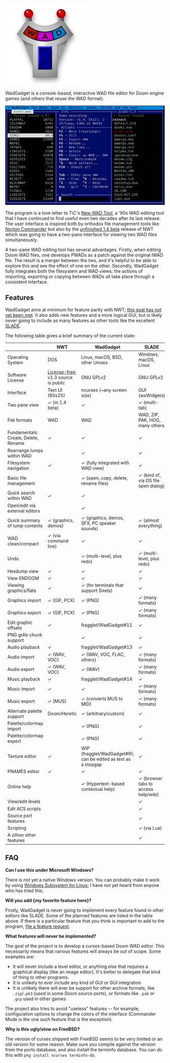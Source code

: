 ![WadGadget icon](wadgadget.svg)

WadGadget is a console-based, interactive WAD file editor for Doom engine games
(and others that reuse the WAD format).

![Screenshot of WadGadget](screenshot.png)

The program is a love letter to TiC's [New WAD
Tool](https://doomwiki.org/wiki/New_WAD_Tool), a '90s WAD editing tool that I
have continued to find useful even two decades after its last release.  The
user interface is inspired both by orthodox file management tools like [Norton
Commander](https://en.wikipedia.org/wiki/Norton_Commander) but also by the
[unfinished 1.4
beta](https://doomwiki.org/wiki/New_WAD_Tool#NWT_pro_beta_release) release of
NWT which was going to have a two-pane interface for viewing two WAD files
simultaneously.

A two-pane WAD editing tool has several advantages. Firstly, when editing Doom
WAD files, one develops PWADs as a patch against the original IWAD file. The
result is a merger between the two, and it's helpful to be able to explore this
and see the effect of one on the other. Secondly, WadGadget fully
integrates both the filesystem and WAD views; the actions of importing,
exporting or copying between WADs all take place through a consistent interface.

## Features

WadGadget aims at minimum for feature parity with NWT; [this goal has not yet
been met](https://github.com/fragglet/WadGadget/milestone/1). It also adds new
features and a more logical GUI, but is likely never going to include as many
features as other tools like the excellent
[SLADE](https://slade.mancubus.net/).

The following table gives a brief summary of the current state:

|                                | NWT                  | WadGadget                                   | SLADE                                |
|--------------------------------|----------------------|---------------------------------------------|--------------------------------------|
| Operating System               | DOS                  | Linux, macOS, BSD, other Unixes             | Windows, macOS, Linux                |
| Software License               | [License-free](https://en.wikipedia.org/wiki/License-free_software); v1.3 source is public | GNU GPLv2 | GNU GPLv2 |
| Interface                      | Text UI (80x25)      | ncurses (~any screen size)                  | GUI (wxWidgets)                      |
| Two pane view                  | ✓ (in 1.4 beta)      | ✓                                           | ✓ (multi-tab)                        |
| File formats                   | WAD                  | WAD                                         | WAD, ZIP, PAK, HOG, many others      |
| Fundamentals: Create, Delete, Rename | ✓              | ✓                                           | ✓                                    |
| Rearrange lumps within WAD     |                      | ✓                                           | ✓                                    |
| Filesystem navigation          | ✓                    | ✓ (fully integrated with WAD view)          | ✓                                    |
| Basic file management          |                      | ✓ (open, copy, delete, rename files)        | ✓ (kind of, via OS file open dialog) |
| Quick search within WAD        | ✓                    | ✓                                           |                                      |
| Open/edit via external editors |                      | ✓                                           |                                      |
| Quick summary of lump contents | ✓ (graphics, demos)  | ✓ (graphics, demos, SFX, PC speaker sounds) | ✓ (almost everything)                |
| WAD clean/compact              | ✓ (via command line) | ✓                                           | ✓                                    |
| Undo                           |                      | ✓ (multi-level, plus redo)                  | ✓ (multi-level, plus redo)           |
| Hexdump view                   | ✓                    | ✓                                           | ✓                                    |
| View ENDOOM                    | ✓                    | ✓                                           | ✓                                    |
| Viewing graphics/flats         | ✓                    | ✓ (for terminals that support Sixels)       | ✓                                    |
| Graphics import                | ✓ (GIF, PCX)         | ✓ (PNG)                                     | ✓ (many formats)                     |
| Graphics export                | ✓ (GIF, PCX)         | ✓ (PNG)                                     | ✓ (many formats)                     |
| Edit graphic offsets           | ✓                    | fragglet/WadGadget#11                       | ✓                                    |
| PNG grAb chunk support         |                      | ✓                                           | ✓                                    |
| Audio playback                 | ✓                    | fragglet/WadGadget#13                       | ✓                                    |
| Audio import                   | ✓ (WAV, VOC)         | ✓ (WAV, VOC, FLAC, others)                  | ✓ (many formats)                     |
| Audio export                   | ✓ (WAV, VOC)         | ✓ (WAV)                                     | ✓ (many formats)                     |
| Music playback                 | ✓                    | fragglet/WadGadget#14                       | ✓                                    |
| Music import                   | ✓                    | ✓                                           | ✓ (many formats)                     |
| Music export                   | ✓ (MUS)              | ✓ (converts MUS to MID)                     | ✓ (many formats)                     |
| Alternate palette support      | Doom/Heretic         | ✓ (arbitrary/custom)                        | ✓                                    |
| Palette/colormap import        |                      | ✓ (PNG)                                     | ✓                                    |
| Palette/colormap export        |                      | ✓ (PNG)                                     | ✓                                    |
| Texture editor                 | ✓                    | WIP (fragglet/WadGadget#9); can be edited as text as a stopgap | ✓                 |
| PNAMES editor                  | ✓                    | ✓                                           | ✓                                    |
| Online help                    |                      | ✓ (Hypertext-based contextual help)         | ✓ (browser tabs to access help/wiki) |
| View/edit levels               |                      |                                             | ✓                                    |
| Edit ACS scripts               |                      |                                             | ✓                                    |
| Source port features           |                      |                                             | ✓                                    |
| Scripting                      |                      |                                             | ✓ (via Lua)                          |
| A zillion other features       |                      |                                             | ✓                                    |

## FAQ

**Can I use this under Microsoft Windows?**

There is not yet a native Windows version. You can probably make it
work by using [Windows Subsystem for Linux](https://en.wikipedia.org/wiki/Windows_Subsystem_for_Linux);
I have not yet heard from anyone who has tried this.

**Will you add {my favorite feature here}?**

Firstly, WadGadget is never going to implement every feature found in other
editors like SLADE. Some of the planned features are listed in the table
above. If there is a particular feature that you think is important to
add to the program, [file a feature request](https://github.com/fragglet/WadGadget/issues/new).

**What features will never be implemented?**

The goal of the project is to develop a curses-based Doom WAD editor. This
necessarily means that various features will always be out of scope. Some
examples are:

* It will never include a level editor, or anything else that requires a
  graphical display (like an image editor). It's better to delegate that
  kind of thing to other programs.
* It is unlikely to ever include any kind of GUI or GUI integration
* It is unlikely there will ever be support for other archive formats, like
  `.zip`/`.pk3` (used in some Doom source ports), or formats like `.pak` or
  `.grp` used in other games.

The project also tries to avoid "useless" features -- for example,
configuration options to change the colors of the interface (Commander
Mode is the one such feature that is the exception).

**Why is this ugly/slow on FreeBSD?**

The version of curses shipped with FreeBSD seems to be very limited or an
old version for some reason. Make sure you compile against the version from
the ports database, and also install the terminfo database. You can do this
with `pkg install ncurses terminfo-db`.
